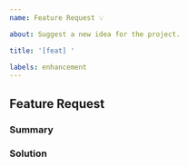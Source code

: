 ```yaml
---
name: Feature Request 💡

about: Suggest a new idea for the project.

title: '[feat] '

labels: enhancement
---
```


## Feature Request

<!--
    Thank you for taking the time to request a feature.

    Please try to spend some time to clearly speculate on the feature you would like to see added.
    Take a look at our template and try to add as much detail as possible.

    If any heading is not applicable, put `N/A`.
    For additional information, create an extra H3 heading and add extra info.
-->

### Summary

<!--
    Describe the functionality you would like to have in flutter/devs in a precise and clear way.
    e.g I would like to have a ...

    If you want to request an update in current implementation, please mention and describe it clearly.
    e.g I would like to request an update for ...
-->

### Solution

<!--
    A precise description of how you would like to see this functionality implemented.
    Any screenshots, rough sketches, and ideas are welcome.
-->


<!--
    Thank you for taking your time to report the issue! We appreciate you 💗.
-->
